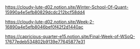 https://cloudy-lute-d02.notion.site/Winter-School-Of-Quant-15990a4e5efb80829dcdc212bcf58dd4

https://cloudy-lute-d02.notion.site/Week-2-16890a4e5efb8046bef0f42f2d1440ac

https://capricious-quarter-e15.notion.site/Final-Week-of-WSoQ-17677edeb534802b9139e77645877e31
